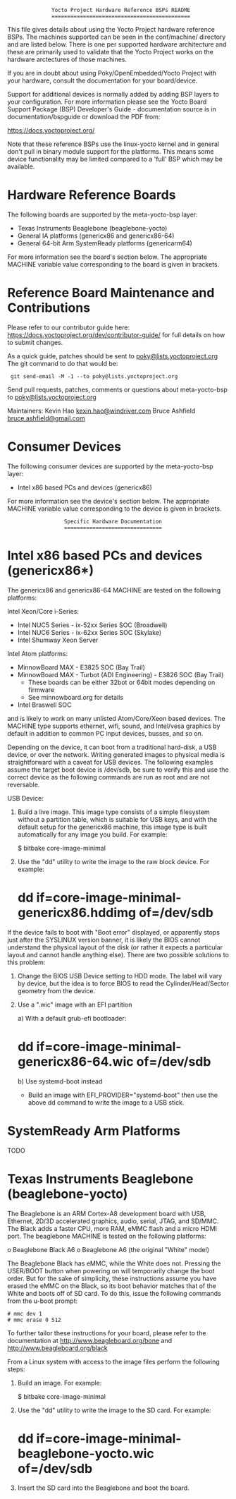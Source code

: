                   Yocto Project Hardware Reference BSPs README
                  ============================================

This file gives details about using the Yocto Project hardware reference BSPs.
The machines supported can be seen in the conf/machine/ directory and are listed 
below. There is one per supported hardware architecture and these are primarily
used to validate that the Yocto Project works on the hardware arctectures of 
those machines.

If you are in doubt about using Poky/OpenEmbedded/Yocto Project with your hardware, 
consult the documentation for your board/device.

Support for additional devices is normally added by adding BSP layers to your 
configuration. For more information please see the Yocto Board Support Package 
(BSP) Developer's Guide - documentation source is in documentation/bspguide or 
download the PDF from:

   https://docs.yoctoproject.org/

Note that these reference BSPs use the linux-yocto kernel and in general don't
pull in binary module support for the platforms. This means some device functionality
may be limited compared to a 'full' BSP which may be available.


Hardware Reference Boards
=========================

The following boards are supported by the meta-yocto-bsp layer:

  * Texas Instruments Beaglebone (beaglebone-yocto)
  * General IA platforms (genericx86 and genericx86-64)
  * General 64-bit Arm SystemReady platforms (genericarm64)

For more information see the board's section below. The appropriate MACHINE
variable value corresponding to the board is given in brackets.

Reference Board Maintenance and Contributions
=============================================

Please refer to our contributor guide here: https://docs.yoctoproject.org/dev/contributor-guide/
for full details on how to submit changes.

As a quick guide, patches should be sent to poky@lists.yoctoproject.org
The git command to do that would be:
 
     git send-email -M -1 --to poky@lists.yoctoproject.org

Send pull requests, patches, comments or questions about meta-yocto-bsp to 
poky@lists.yoctoproject.org

Maintainers: Kevin Hao <kexin.hao@windriver.com>
             Bruce Ashfield <bruce.ashfield@gmail.com>

Consumer Devices
================

The following consumer devices are supported by the meta-yocto-bsp layer:

  * Intel x86 based PCs and devices (genericx86)

For more information see the device's section below. The appropriate MACHINE
variable value corresponding to the device is given in brackets.



                      Specific Hardware Documentation
                      ===============================


Intel x86 based PCs and devices (genericx86*)
=============================================

The genericx86 and genericx86-64 MACHINE are tested on the following platforms:

Intel Xeon/Core i-Series:
  + Intel NUC5 Series - ix-52xx Series SOC (Broadwell)
  + Intel NUC6 Series - ix-62xx Series SOC (Skylake)
  + Intel Shumway Xeon Server

Intel Atom platforms:
  + MinnowBoard MAX - E3825 SOC (Bay Trail)
  + MinnowBoard MAX - Turbot (ADI Engineering) - E3826 SOC (Bay Trail)
    - These boards can be either 32bot or 64bit modes depending on firmware
    - See minnowboard.org for details 
  + Intel Braswell SOC

and is likely to work on many unlisted Atom/Core/Xeon based devices. The MACHINE
type supports ethernet, wifi, sound, and Intel/vesa graphics by default in
addition to common PC input devices, busses, and so on.

Depending on the device, it can boot from a traditional hard-disk, a USB device,
or over the network. Writing generated images to physical media is
straightforward with a caveat for USB devices. The following examples assume the
target boot device is /dev/sdb, be sure to verify this and use the correct
device as the following commands are run as root and are not reversable.

USB Device:
  1. Build a live image. This image type consists of a simple filesystem
     without a partition table, which is suitable for USB keys, and with the
     default setup for the genericx86 machine, this image type is built
     automatically for any image you build. For example:

     $ bitbake core-image-minimal

  2. Use the "dd" utility to write the image to the raw block device. For
     example:

     # dd if=core-image-minimal-genericx86.hddimg of=/dev/sdb

  If the device fails to boot with "Boot error" displayed, or apparently
  stops just after the SYSLINUX version banner, it is likely the BIOS cannot
  understand the physical layout of the disk (or rather it expects a
  particular layout and cannot handle anything else). There are two possible
  solutions to this problem:

  1. Change the BIOS USB Device setting to HDD mode. The label will vary by
     device, but the idea is to force BIOS to read the Cylinder/Head/Sector
     geometry from the device.

  2. Use a ".wic" image with an EFI partition

     a) With a default grub-efi bootloader:
     # dd if=core-image-minimal-genericx86-64.wic of=/dev/sdb

     b) Use systemd-boot instead
     - Build an image with EFI_PROVIDER="systemd-boot" then use the above
       dd command to write the image to a USB stick.


SystemReady Arm Platforms
=========================

TODO


Texas Instruments Beaglebone (beaglebone-yocto)
===============================================

The Beaglebone is an ARM Cortex-A8 development board with USB, Ethernet, 2D/3D
accelerated graphics, audio, serial, JTAG, and SD/MMC. The Black adds a faster
CPU, more RAM, eMMC flash and a micro HDMI port. The beaglebone MACHINE is
tested on the following platforms:

  o Beaglebone Black A6
  o Beaglebone A6 (the original "White" model)

The Beaglebone Black has eMMC, while the White does not. Pressing the USER/BOOT
button when powering on will temporarily change the boot order. But for the sake
of simplicity, these instructions assume you have erased the eMMC on the Black,
so its boot behavior matches that of the White and boots off of SD card. To do
this, issue the following commands from the u-boot prompt:

    # mmc dev 1
    # mmc erase 0 512

To further tailor these instructions for your board, please refer to the
documentation at http://www.beagleboard.org/bone and http://www.beagleboard.org/black

From a Linux system with access to the image files perform the following steps:

  1. Build an image. For example:

     $ bitbake core-image-minimal

  2. Use the "dd" utility to write the image to the SD card. For example:

     # dd if=core-image-minimal-beaglebone-yocto.wic of=/dev/sdb

  3. Insert the SD card into the Beaglebone and boot the board.
